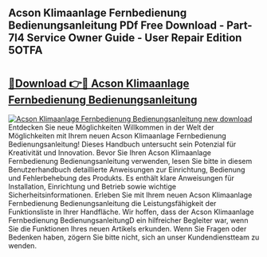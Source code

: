 ## Acson Klimaanlage Fernbedienung Bedienungsanleitung PDf Free Download - Part-7l4 Service Owner Guide - User Repair Edition 5OTFA

# <h2><a href="http://df2oev.blite.top/?on=Acson+Klimaanlage+Fernbedienung+Bedienungsanleitung">🔗Download 👉🔴 Acson Klimaanlage Fernbedienung Bedienungsanleitung</a></h2>

[![Acson Klimaanlage Fernbedienung Bedienungsanleitung new download](https://i.imgur.com/lujVjoI.png)](http://df2oev.blite.top/?on=Acson+Klimaanlage+Fernbedienung+Bedienungsanleitung)
Entdecken Sie neue Möglichkeiten Willkommen in der Welt der Möglichkeiten mit Ihrem neuen Acson Klimaanlage Fernbedienung Bedienungsanleitung! Dieses Handbuch untersucht sein Potenzial für Kreativität und Innovation. Bevor Sie Ihren Acson Klimaanlage Fernbedienung Bedienungsanleitung verwenden, lesen Sie bitte in diesem Benutzerhandbuch detaillierte Anweisungen zur Einrichtung, Bedienung und Fehlerbehebung des Produkts. Es enthält klare Anweisungen für Installation, Einrichtung und Betrieb sowie wichtige Sicherheitsinformationen. Erleben Sie mit Ihrem neuen Acson Klimaanlage Fernbedienung Bedienungsanleitung die Leistungsfähigkeit der Funktionsliste in Ihrer Handfläche. Wir hoffen, dass der Acson Klimaanlage Fernbedienung BedienungsanleitungD ein hilfreicher Begleiter war, wenn Sie die Funktionen Ihres neuen Artikels erkunden. Wenn Sie Fragen oder Bedenken haben, zögern Sie bitte nicht, sich an unser Kundendienstteam zu wenden.
